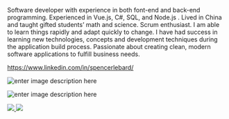 Software developer with experience in both font-end and back-end programming. Experienced in Vue.js, C#, SQL, and Node.js . Lived in China and taught gifted students’ math and science. Scrum enthusiast. I am able to learn things rapidly and adapt quickly to change. I have had success in learning new technologies, concepts and development techniques during the application build process. Passionate about creating clean, modern software applications to fulfill business needs.

https://www.linkedin.com/in/spencerlebard/

![enter image description here](https://raw.githubusercontent.com/SpencerLeBard/Spencer-LeBard-s-Resume/master/Assets/icons.png)

![enter image description here](https://raw.githubusercontent.com/SpencerLeBard/Spencer-LeBard-s-Resume/master/Assets/resumepng.PNG)

<div>
  <a href="/" align="left">
    <img src="https://github-readme-stats.vercel.app/api/top-langs/?username=SpencerLeBard&text_color=586069&layout=compact&hide_border=true&bg_color=fff&title_color=0366d6&count_private=true&include_all_commits=true" />
  </a>
  <a href="/" align="right">
    <img src="https://github-readme-stats.vercel.app/api?username=SpencerLeBard&count_private=true&show_icons=true&icon_color=222&title_color=0366d6&text_color=586069&bg_color=fff&hide=issues&hide_border=true&include_all_commits=true" />
  </a>
</div>

